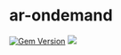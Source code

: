 # ar-ondemand

[![Gem Version](https://badge.fury.io/rb/ar-ondemand.svg)](http://badge.fury.io/rb/ar-ondemand)
[![](https://ci.solanolabs.com:443/cloudhealthtech/ar-ondemand/badges/170027.png?badge_token=bd73a19d5421a68f29e22ad15ad080cbabc56ba7)](https://ci.solanolabs.com:443/cloudhealthtech/ar-ondemand/suites/170027)

